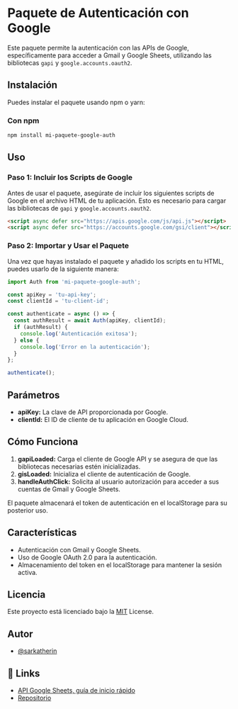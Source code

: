 # Paquete de Autenticación con Google

Este paquete permite la autenticación con las APIs de Google, específicamente para acceder a Gmail y Google Sheets, utilizando las bibliotecas `gapi` y `google.accounts.oauth2`.

## Instalación

Puedes instalar el paquete usando npm o yarn:

### Con npm

```bash
npm install mi-paquete-google-auth
```
## Uso

### Paso 1: Incluir los Scripts de Google
Antes de usar el paquete, asegúrate de incluir los siguientes scripts de Google en el archivo HTML de tu aplicación. Esto es necesario para cargar las bibliotecas de `gapi` y `google.accounts.oauth2`.

```html
<script async defer src="https://apis.google.com/js/api.js"></script>
<script async defer src="https://accounts.google.com/gsi/client"></script>

```
### Paso 2: Importar y Usar el Paquete
Una vez que hayas instalado el paquete y añadido los scripts en tu HTML, puedes usarlo de la siguiente manera:
```javascript
import Auth from 'mi-paquete-google-auth';

const apiKey = 'tu-api-key';
const clientId = 'tu-client-id';

const authenticate = async () => {
  const authResult = await Auth(apiKey, clientId);
  if (authResult) {
    console.log('Autenticación exitosa');
  } else {
    console.log('Error en la autenticación');
  }
};

authenticate();
```
## Parámetros
- **apiKey:** La clave de API proporcionada por Google.
- **clientId:** El ID de cliente de tu aplicación en Google Cloud.
## Cómo Funciona
1. **gapiLoaded:** Carga el cliente de Google API y se asegura de que las bibliotecas necesarias estén inicializadas.
2. **gisLoaded:** Inicializa el cliente de autenticación de Google.
3. **handleAuthClick:** Solicita al usuario autorización para acceder a sus cuentas de Gmail y Google Sheets.

El paquete almacenará el token de autenticación en el localStorage para su posterior uso.
## Características
- Autenticación con Gmail y Google Sheets.
- Uso de Google OAuth 2.0 para la autenticación.
- Almacenamiento del token en el localStorage para mantener la sesión activa.
## Licencia
Este proyecto está licenciado bajo la [MIT](https://choosealicense.com/licenses/mit/) License.
## Autor
- [@sarkatherin](https://www.github.com/sarkastherin)
## 🔗 Links
- [API Google Sheets, guía de inicio rápido](https://developers.google.com/workspace/sheets/api/quickstart/js?hl=es-419)
- [Repositorio](https://github.com/Sarkastherin/my-auth-google)

